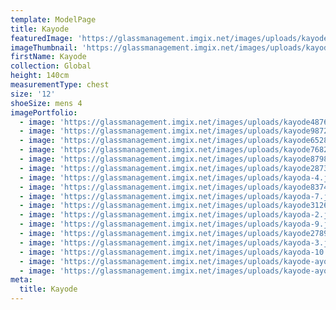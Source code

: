 ```yaml
---
template: ModelPage
title: Kayode
featuredImage: 'https://glassmanagement.imgix.net/images/uploads/kayode31263782441111111.jpg'
imageThumbnail: 'https://glassmanagement.imgix.net/images/uploads/kayode87989432.jpg'
firstName: Kayode
collection: Global
height: 140cm
measurementType: chest
size: '12'
shoeSize: mens 4
imagePortfolio:
  - image: 'https://glassmanagement.imgix.net/images/uploads/kayode487639.jpg'
  - image: 'https://glassmanagement.imgix.net/images/uploads/kayode9872487.jpg'
  - image: 'https://glassmanagement.imgix.net/images/uploads/kayode652873901.jpg'
  - image: 'https://glassmanagement.imgix.net/images/uploads/kayode76823490.jpg'
  - image: 'https://glassmanagement.imgix.net/images/uploads/kayode87989432.jpg'
  - image: 'https://glassmanagement.imgix.net/images/uploads/kayode287348732.jpg'
  - image: 'https://glassmanagement.imgix.net/images/uploads/kayoda-4.jpg'
  - image: 'https://glassmanagement.imgix.net/images/uploads/kayode837429.jpg'
  - image: 'https://glassmanagement.imgix.net/images/uploads/kayoda-7.jpg'
  - image: 'https://glassmanagement.imgix.net/images/uploads/kayode3126378244.jpg'
  - image: 'https://glassmanagement.imgix.net/images/uploads/kayoda-2.jpg'
  - image: 'https://glassmanagement.imgix.net/images/uploads/kayoda-9.jpg'
  - image: 'https://glassmanagement.imgix.net/images/uploads/kayode278934.jpg'
  - image: 'https://glassmanagement.imgix.net/images/uploads/kayoda-3.jpg'
  - image: 'https://glassmanagement.imgix.net/images/uploads/kayoda-10.jpg'
  - image: 'https://glassmanagement.imgix.net/images/uploads/kayode-ayo982734.jpg'
  - image: 'https://glassmanagement.imgix.net/images/uploads/kayode-ayo897324.jpg'
meta:
  title: Kayode
---
```


